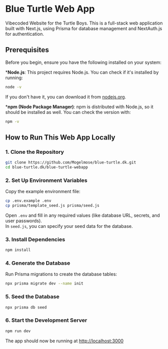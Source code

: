 # Blue Turtle Web App

Vibecoded Website for the Turtle Boys. This is a full-stack web application built with Next.js, using Prisma for database management and NextAuth.js for authentication.

## Prerequisites

Before you begin, ensure you have the following installed on your system:

***Node.js**: This project requires Node.js. You can check if it's installed by running:

```bash
node -v
```

If you don't have it, you can download it from [nodejs.org](https://nodejs.org/).

***npm (Node Package Manager)**: npm is distributed with Node.js, so it should be installed as
well. You can check the version with:

```bash
npm -v
```

## How to Run This Web App Locally

### 1. Clone the Repository

```bash
git clone https://github.com/Mogelmose/blue-turtle.dk.git
cd blue-turtle.dk/blue-turtle-webapp
```

### 2. Set Up Environment Variables

Copy the example environment file:  

```bash
cp .env.example .env
cp prisma/template_seed.js prisma/seed.js
```

Open `.env` and fill in any required values (like database URL, secrets, and user passwords).  
In `seed.js`, you can specify your seed data for the database.

### 3. Install Dependencies

```bash
npm install
```

### 4. Generate the Database

Run Prisma migrations to create the database tables:  

```bash
npx prisma migrate dev --name init
```

### 5. Seed the Database

```bash
npx prisma db seed
```

### 6. Start the Development Server

```bash
npm run dev
```

The app should now be running at <http://localhost:3000>
